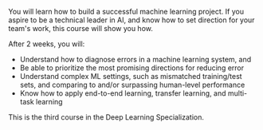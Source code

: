 You will learn how to build a successful machine learning project. If you aspire to be a technical leader in AI, and know how to set direction for your team's work, this course will show you how.

After 2 weeks, you will: 
- Understand how to diagnose errors in a machine learning system, and 
- Be able to prioritize the most promising directions for reducing error
- Understand complex ML settings, such as mismatched training/test sets, and comparing to and/or surpassing human-level performance
- Know how to apply end-to-end learning, transfer learning, and multi-task learning

This is the third course in the Deep Learning Specialization.
